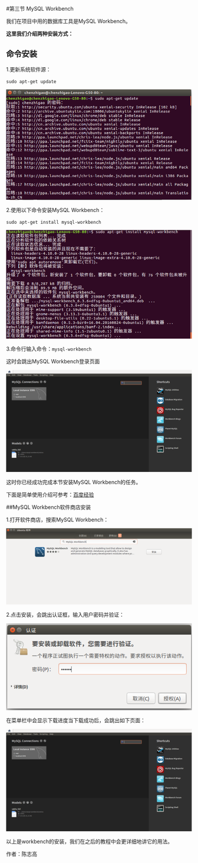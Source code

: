 #第三节 MySQL Workbench

我们在项目中用的数据库工具是MySQL Workbench。
 
**这里我们介绍两种安装方式：**

## 命令安装

1.更新系统软件源：

`sudo apt-get update`

![](image/3.png) 

2.使用以下命令安装MySQL Workbench：

`sudo apt-get install mysql-workbench`

![](image/4.png) 

3.命令行输入命令：`mysql-workbench`

这时会跳出MySQL Workbench登录页面

![](image/5.png) 

这时你已经成功完成本节安装MySQL Workbench的任务。

下面是简单使用介绍可参考：[百度经验](https://jingyan.baidu.com/album/3f16e003c2da162591c103e4.html?picindex=1)

##MySQL Workbench软件商店安装

1.打开软件商店，搜索MySQL Workbench：

![](image/1.png) 

2.点击安装，会跳出认证框，输入用户密码并验证：

![](image/2.png) 

在菜单栏中会显示下载进度当下载成功后，会跳出如下页面：

![](image/5.png) 

以上是workbench的安装，我们在之后的教程中会更详细地讲它的用法。


作者：陈志高
